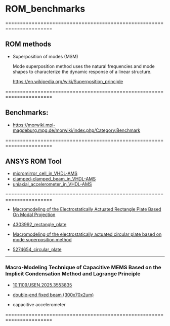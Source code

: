 # ROM_benchmarks

======================================================================

## ROM methods

* Superposition of modes (MSM)

  Mode superposition method uses the natural frequencies and mode shapes to characterize the dynamic response of a linear structure.

  https://en.wikipedia.org/wiki/Superposition_principle

======================================================================

## Benchmarks:

  * https://morwiki.mpi-magdeburg.mpg.de/morwiki/index.php/Category:Benchmark

======================================================================
## ANSYS ROM Tool

  * [micromirror_cell_in_VHDL-AMS](https://github.com/Kolchuzhin/micromirror_cell_in_VHDL-AMS)
  * [clamped-clamped_beam_in_VHDL-AMS](https://github.com/Kolchuzhin/clamped-clamped_beam_in_VHDL-AMS)
  * [uniaxial_accelerometer_in_VHDL-AMS](https://github.com/Kolchuzhin/LMGT_MEMS_component_library/tree/master/uniaxial_accelerometer)

======================================================================

  * [Macromodeling of the Electrostatically Actuated Rectangle Plate Based On Modal Projection](https://doi.org/10.1109/ICMA.2007.4303992)
  * [4303992_rectangle_plate](https://github.com/Kolchuzhin/LMGT_MEMS_component_library/tree/master/electrostatically_actuated_membrane/4303992_rectangle_plate)
    
  * [Macromodeling of the electrostatically actuated circular plate based on mode superposition method](https://doi.org/10.1109/ICEMI.2009.5274654)
  * [5274654_circular_plate](https://github.com/Kolchuzhin/LMGT_MEMS_component_library/tree/master/electrostatically_actuated_membrane/5274654_circular_plate)
  
----------------------------------------------------------------------
### Macro-Modeling Technique of Capacitive MEMS Based on the Implicit Condensation Method and Lagrange Principle
  * [10.1109/JSEN.2025.3553835](https://doi.org/10.1109/JSEN.2025.3553835)

  * [double-end fixed beam (300x70x2um)](https://github.com/Kolchuzhin/ROM_benchmarks/tree/main/3553835_double-end_fixed_beam)
  * capacitive accelerometer
    
======================================================================

